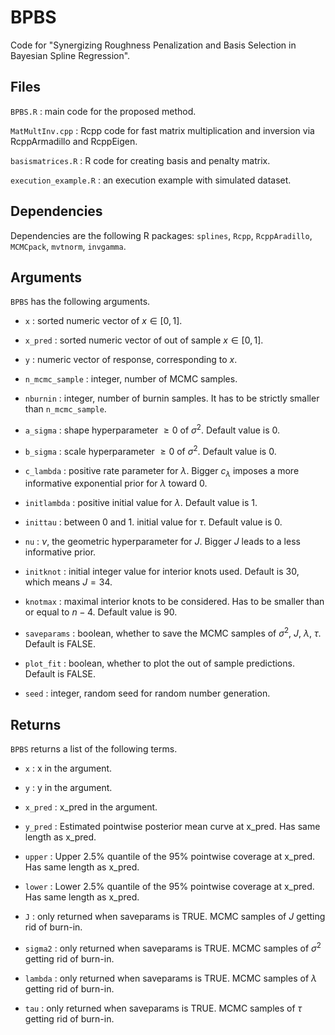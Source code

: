 # BPBS

Code for "Synergizing Roughness Penalization and Basis Selection in Bayesian Spline Regression".

## Files

```BPBS.R``` : main code for the proposed method.

```MatMultInv.cpp``` : Rcpp code for fast matrix multiplication and inversion via RcppArmadillo and RcppEigen.

```basismatrices.R``` : R code for creating basis and penalty matrix.

```execution_example.R``` : an execution example with simulated dataset.


## Dependencies 

Dependencies are the following R packages: ```splines```, ```Rcpp```, ```RcppAradillo```, ```MCMCpack```, ```mvtnorm```, ```invgamma```.


## Arguments

```BPBS``` has the following arguments.

- ```x``` : sorted numeric vector of $x \in [0,1]$.

- ```x_pred``` : sorted numeric vector of out of sample $x \in [0,1]$.

- ```y``` : numeric vector of response, corresponding to $x$.

- ```n_mcmc_sample``` : integer, number of MCMC samples.

- ```nburnin``` : integer, number of burnin samples. It has to be strictly smaller than ```n_mcmc_sample```.

- ```a_sigma``` : shape hyperparameter $\geq 0$ of $\sigma^2$. Default value is 0.

- ```b_sigma``` : scale hyperparameter $\geq 0$ of $\sigma^2$. Default value is 0.

- ```c_lambda``` : positive rate parameter for $\lambda$. Bigger $c_\lambda$ imposes a more informative exponential prior for $\lambda$ toward 0.

- ```initlambda``` : positive initial value for $\lambda$. Default value is 1.

- ```inittau``` : between 0 and 1. initial value for $\tau$. Default value is 0.

- ```nu``` : $\nu$, the geometric hyperparameter for $J$. Bigger $J$ leads to a less informative prior.

- ```initknot``` : initial integer value for interior knots used. Default is 30, which means $J = 34$.

- ```knotmax``` : maximal interior knots to be considered. Has to be smaller than or equal to $n - 4$. Default value is 90.

- ```saveparams``` : boolean, whether to save the MCMC samples of $\sigma^2$, $J$, $\lambda$, $\tau$. Default is FALSE.

- ```plot_fit``` : boolean, whether to plot the out of sample predictions. Default is FALSE.

- ```seed``` : integer, random seed for random number generation.


## Returns

```BPBS``` returns a list of the following terms.

- ```x``` : x in the argument.

- ```y``` : y in the argument.

- ```x_pred``` : x_pred in the argument.

- ```y_pred``` : Estimated pointwise posterior mean curve at x_pred. Has same length as x_pred.

- ```upper``` : Upper 2.5% quantile of the 95% pointwise coverage at x_pred. Has same length as x_pred.

- ```lower``` : Lower 2.5% quantile of the 95% pointwise coverage at x_pred. Has same length as x_pred.

- ```J``` : only returned when saveparams is TRUE. MCMC samples of $J$ getting rid of burn-in.

- ```sigma2``` : only returned when saveparams is TRUE. MCMC samples of $\sigma^2$ getting rid of burn-in.

- ```lambda``` : only returned when saveparams is TRUE. MCMC samples of $\lambda$ getting rid of burn-in.

- ```tau``` : only returned when saveparams is TRUE. MCMC samples of $\tau$ getting rid of burn-in.


